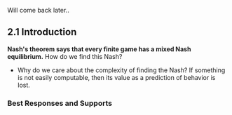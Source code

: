 Will come back later..
## 2.1 Introduction
**Nash's theorem says that every finite game has a mixed Nash equilibrium.** 
How do we find this Nash?
- Why do we care about the complexity of finding the Nash? If something is not easily computable, then its value as a prediction of behavior is lost. 
### Best Responses and Supports

